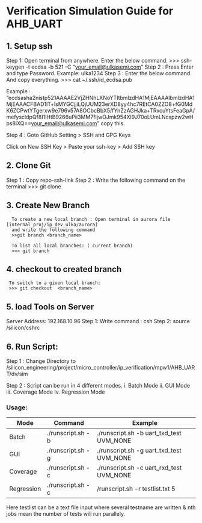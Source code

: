 # Verification Simulation Guide for AHB_UART


## 1. Setup ssh

 Step 1: Open terminal from anywhere. Enter the below command.
         >>> ssh-keygen -t ecdsa -b 521 -C “your_email@ulkasemi.com”
 Step 2 :  Press Enter and type Password. 
           Example: ulka1234
Step 3 : Enter the below command. And copy everything.
         >>> cat ~/.ssh/id_ecdsa.pub

Example : 
“ecdsasha2nistp521AAAAE2VjZHNhLXNoYTItbmlzdHA1MjEAAAAIbmlzdHA1MjEAAACFBAD1lT+lsMYGCjjiLQjUUM23erXD8yy4hc7REtCA0ZZO8+fG0MdK6ZCPwtYTgerxw9e796v57A8OCbcBbX5/fYnZzAGHJka+TRxcuYtsFeaGpA/mefyscldpQf8I1lHtB9266uPii3MM7fIjwOJmk954XI9J70oLUmLNcxpzw2wHps8iXQ==your_email@ulkasemi.com”  copy this.

Step 4 : Goto GitHub Setting > SSH and GPG Keys 

Click on New SSH Key > Paste your ssh-key > Add SSH key

## 2. Clone Git

Step 1 : Copy repo-ssh-link 
Step 2 :  Write the following command on the terminal
             >>> git clone <repo-ssh-link>


## 3. Create New Branch
      To create a new local branch : Open terminal in aurora file [internal_proj/ip_dev_ulka/aurora]                                                   
      and write the following command
      >>git branch <branch_name>
     
      To list all local branches: ( current branch)
      >>> git branch

## 4. checkout to created branch
     To switch to a given local branch:
     >>> git checkout  <branch_name>
     
## 5. load Tools on Server

 Server Address: 192.168.10.96
 Step 1: Write command : csh 
 Step 2: source /silicon/cshrc
 
## 6. Run Script: 

Step 1 : Change Directory to /silicon_engineering/project/micro_controller/ip_verification/mpw1/AHB_UART/dv/sim

Step 2 : Script can be run in 4 different modes. 
 i.  Batch Mode
 ii. GUI Mode
 iii. Coverage Mode
 Iv. Regression Mode
 
### Usage:

| Mode |          Command                                     | Example |
|------|------------------------------------------------------|---------|
| Batch      | ./runscript.sh -b  <testname> <verbosity>      | ./runscript.sh -b  uart_txd_test  UVM_NONE |
| GUI        | ./runscript.sh -g  <testname> <verbosity>      | ./runscript.sh -g  uart_txd_test  UVM_NONE |
| Coverage   | ./runscript.sh -c  <testname> <verbosity>      | ./runscript.sh -c  uart_rxd_test  UVM_NONE |
| Regression | ./runscript.sh -c  <testname> <verbosity>      | /runscript.sh -r testlist.txt 5 |
    
Here testlist can be a text file input where several testname are written
& nth jobs mean the number of tests will run parallely. 


